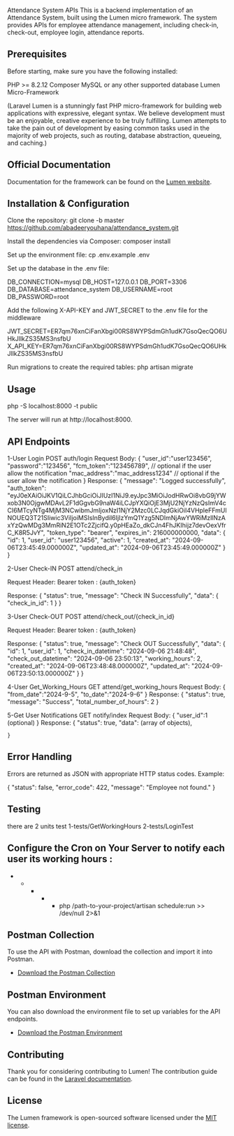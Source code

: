 Attendance System APIs
This is a backend implementation of an Attendance System, built using the Lumen micro framework. The system provides APIs for employee attendance management, including check-in, check-out, employee login, attendance reports.

## Prerequisites
Before starting, make sure you have the following installed:

PHP >= 8.2.12
Composer
MySQL or any other supported database
Lumen Micro-Framework

(Laravel Lumen is a stunningly fast PHP micro-framework for building web applications with expressive, elegant syntax. We believe development must be an enjoyable, creative experience to be truly fulfilling. Lumen attempts to take the pain out of development by easing common tasks used in the majority of web projects, such as routing, database abstraction, queueing, and caching.)
## Official Documentation

Documentation for the framework can be found on the [Lumen website](https://lumen.laravel.com/docs).

## Installation & Configuration
Clone the repository:
git clone -b master https://github.com/abadeeryouhana/attendance_system.git

Install the dependencies via Composer:
composer install

Set up the environment file:
cp .env.example .env

Set up the database in the .env file:

DB_CONNECTION=mysql
DB_HOST=127.0.0.1
DB_PORT=3306
DB_DATABASE=attendance_system
DB_USERNAME=root
DB_PASSWORD=root

Add the following X-API-KEY and JWT_SECRET to the .env file for the middleware

JWT_SECRET=ER7qm76xnCiFanXbgi00RS8WYPSdmGh1udK7GsoQecQO6UHkJllkZS35MS3nsfbU
X_API_KEY=ER7qm76xnCiFanXbgi00RS8WYPSdmGh1udK7GsoQecQO6UHkJllkZS35MS3nsfbU

Run migrations to create the required tables:
php artisan migrate

## Usage
php -S localhost:8000 -t public

The server will run at http://localhost:8000.

## API Endpoints

1-User Login
POST auth/login
Request Body:
    {
        "user_id":"user123456",
        "password":"123456",
        "fcm_token":"123456789",    // optional if the user allow the notification
        "mac_address":"mac_address1234"     // optional  if the user allow the notification
    }
Response:
    {
        "message": "Logged successfully",
        "auth_token": "eyJ0eXAiOiJKV1QiLCJhbGciOiJIUzI1NiJ9.eyJpc3MiOiJodHRwOi8vbG9jYWxob3N0OjgwMDAvL2F1dGgvbG9naW4iLCJpYXQiOjE3MjU2NjYzNzQsImV4cCI6MTcyNTg4MjM3NCwibmJmIjoxNzI1NjY2Mzc0LCJqdGkiOiI4VHpleFFmUlNOUEQ3T21SIiwic3ViIjoiMSIsInBydiI6IjIzYmQ1Yzg5NDlmNjAwYWRiMzllNzAxYzQwMDg3MmRiN2E1OTc2ZjcifQ.y0pHEaZo_dkCJn4FhJKIhijz7devOexVfrC_K8R5JvY",
        "token_type": "bearer",
        "expires_in": 216000000000,
        "data": {
            "id": 1,
            "user_id": "user123456",
            "active": 1,
            "created_at": "2024-09-06T23:45:49.000000Z",
            "updated_at": "2024-09-06T23:45:49.000000Z"
        }
    }

2-User Check-IN
POST attend/check_in

Request Header:
Bearer token : {auth_token}

Response:
    {
        "status": true,
        "message": "Check IN Successfully",
        "data": {
            "check_in_id": 1
        }
    }

3-User Check-OUT
POST attend/check_out/{check_in_id}

Request Header:
Bearer token : {auth_token}

Response:
{
    "status": true,
    "message": "Check OUT Successfully",
    "data": {
        "id": 1,
        "user_id": 1,
        "check_in_datetime": "2024-09-06 21:48:48",
        "check_out_datetime": "2024-09-06 23:50:13",
        "working_hours": 2,
        "created_at": "2024-09-06T23:48:48.000000Z",
        "updated_at": "2024-09-06T23:50:13.000000Z"
    }
}


4-User Get_Working_Hours
GET attend/get_working_hours
Request Body:
    {
        "from_date":"2024-9-5",
        "to_date":"2024-9-6"
    }
Response:
    {
        "status": true,
        "message": "Success",
        "total_number_of_hours": 2
    }

5-Get User Notifications
GET notify/index
Request Body:
    {
        "user_id":1  (optional)
    }
Response:
    {
        "status": true,
        "data": (array of objects),
      
    }

## Error Handling
Errors are returned as JSON with appropriate HTTP status codes. Example:

{
  "status": false,
  "error_code": 422,
  "message": "Employee not found."
}

## Testing
there are 2 units test
1-tests/GetWorkingHours
2-tests/LoginTest

## Configure the Cron on Your Server to notify each user its working hours :

* * * * * php /path-to-your-project/artisan schedule:run >> /dev/null 2>&1

## Postman Collection
To use the API with Postman, download the collection and import it into Postman.

- [Download the Postman Collection](https://github.com/abadeeryouhana/attendance_system/blob/master/postman/Task_Attendance.postman_collection.json)

## Postman Environment
You can also download the environment file to set up variables for the API endpoints.

- [Download the Postman Environment](https://github.com/abadeeryouhana/attendance_system/blob/master/postman/task_attend.postman_environment.json)

## Contributing

Thank you for considering contributing to Lumen! The contribution guide can be found in the [Laravel documentation](https://laravel.com/docs/contributions).

## License

The Lumen framework is open-sourced software licensed under the [MIT license](https://opensource.org/licenses/MIT).
